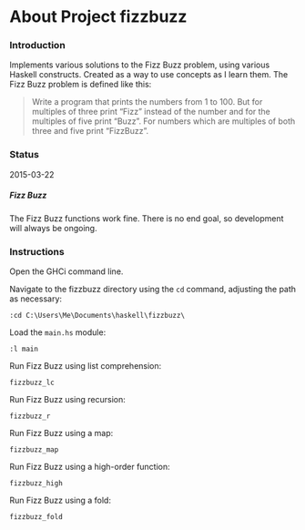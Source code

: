 # About Project fizzbuzz

### Introduction

Implements various solutions to the Fizz Buzz problem, using various Haskell constructs. Created as a way to use concepts as I learn them. The Fizz Buzz problem is defined like this:

> Write a program that prints the numbers from 1 to 100. But for multiples of three print “Fizz” instead of the number and for the multiples of five print “Buzz”. For numbers which are multiples of both three and five print “FizzBuzz”.

### Status

2015-03-22

##### Fizz Buzz

The Fizz Buzz functions work fine. There is no end goal, so development will always be ongoing. 

### Instructions

Open the GHCi command line.

Navigate to the fizzbuzz directory using the `cd` command, adjusting the path as necessary:

```
:cd C:\Users\Me\Documents\haskell\fizzbuzz\
```

Load the `main.hs` module:

```
:l main
```

Run Fizz Buzz using list comprehension:

```
fizzbuzz_lc
```

Run Fizz Buzz using recursion:

```
fizzbuzz_r
```

Run Fizz Buzz using a map:

```
fizzbuzz_map
```

Run Fizz Buzz using a high-order function:

```
fizzbuzz_high
```

Run Fizz Buzz using a fold:

```
fizzbuzz_fold
```
